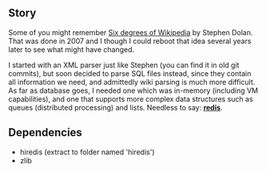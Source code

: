 
Story
-----

Some of you might remember [Six degrees of Wikipedia](http://www.netsoc.tcd.ie/~mu/wiki/) by Stephen Dolan. That was done in 2007 and I though I could reboot that idea several years later to see what might have changed.

I started with an XML parser just like Stephen (you can find it in old git commits), but soon decided to parse SQL files instead, since they contain all information we need, and admittedly wiki parsing is much more difficult. As far as database goes, I needed one which was in-memory (including VM capabilities), and one that supports more complex data structures such as queues (distributed processing) and lists. Needless to say: [**redis**](http://redis.io/).


Dependencies
------------
* hiredis (extract to folder named 'hiredis')
* zlib

